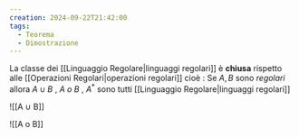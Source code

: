 ```yaml
---
creation: 2024-09-22T21:42:00
tags:
  - Teorema
  - Dimostrazione
---
```

La classe dei [[Linguaggio Regolare|linguaggi regolari]] è **chiusa** rispetto alle [[Operazioni Regolari|operazioni regolari]] cioè :
	Se $A,B$ sono *regolari* allora $A\cup B$ , $A\ o\ B$ , $A^*$ sono tutti [[Linguaggio Regolare|linguaggi regolari]] 

![[A ∪ B]]

![[A o B]]
